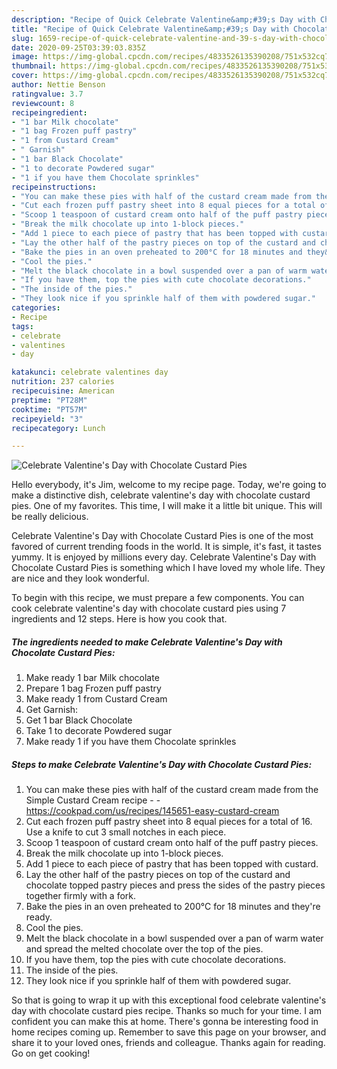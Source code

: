 ```yaml
---
description: "Recipe of Quick Celebrate Valentine&amp;#39;s Day with Chocolate Custard Pies"
title: "Recipe of Quick Celebrate Valentine&amp;#39;s Day with Chocolate Custard Pies"
slug: 1659-recipe-of-quick-celebrate-valentine-and-39-s-day-with-chocolate-custard-pies
date: 2020-09-25T03:39:03.835Z
image: https://img-global.cpcdn.com/recipes/4833526135390208/751x532cq70/celebrate-valentines-day-with-chocolate-custard-pies-recipe-main-photo.jpg
thumbnail: https://img-global.cpcdn.com/recipes/4833526135390208/751x532cq70/celebrate-valentines-day-with-chocolate-custard-pies-recipe-main-photo.jpg
cover: https://img-global.cpcdn.com/recipes/4833526135390208/751x532cq70/celebrate-valentines-day-with-chocolate-custard-pies-recipe-main-photo.jpg
author: Nettie Benson
ratingvalue: 3.7
reviewcount: 8
recipeingredient:
- "1 bar Milk chocolate"
- "1 bag Frozen puff pastry"
- "1 from Custard Cream"
- " Garnish"
- "1 bar Black Chocolate"
- "1 to decorate Powdered sugar"
- "1 if you have them Chocolate sprinkles"
recipeinstructions:
- "You can make these pies with half of the custard cream made from the Simple Custard Cream recipe  https://cookpad.com/us/recipes/145651-easy-custard-cream"
- "Cut each frozen puff pastry sheet into 8 equal pieces for a total of 16. Use a knife to cut 3 small notches in each piece."
- "Scoop 1 teaspoon of custard cream onto half of the puff pastry pieces."
- "Break the milk chocolate up into 1-block pieces."
- "Add 1 piece to each piece of pastry that has been topped with custard."
- "Lay the other half of the pastry pieces on top of the custard and chocolate topped pastry pieces and press the sides of the pastry pieces together firmly with a fork."
- "Bake the pies in an oven preheated to 200°C for 18 minutes and they&#39;re ready."
- "Cool the pies."
- "Melt the black chocolate in a bowl suspended over a pan of warm water and spread the melted chocolate over the top of the pies."
- "If you have them, top the pies with cute chocolate decorations."
- "The inside of the pies."
- "They look nice if you sprinkle half of them with powdered sugar."
categories:
- Recipe
tags:
- celebrate
- valentines
- day

katakunci: celebrate valentines day 
nutrition: 237 calories
recipecuisine: American
preptime: "PT28M"
cooktime: "PT57M"
recipeyield: "3"
recipecategory: Lunch

---
```



![Celebrate Valentine&#39;s Day with Chocolate Custard Pies](https://img-global.cpcdn.com/recipes/4833526135390208/751x532cq70/celebrate-valentines-day-with-chocolate-custard-pies-recipe-main-photo.jpg)

Hello everybody, it's Jim, welcome to my recipe page. Today, we're going to make a distinctive dish, celebrate valentine&#39;s day with chocolate custard pies. One of my favorites. This time, I will make it a little bit unique. This will be really delicious.

Celebrate Valentine&#39;s Day with Chocolate Custard Pies is one of the most favored of current trending foods in the world. It is simple, it's fast, it tastes yummy. It is enjoyed by millions every day. Celebrate Valentine&#39;s Day with Chocolate Custard Pies is something which I have loved my whole life. They are nice and they look wonderful.




To begin with this recipe, we must prepare a few components. You can cook celebrate valentine&#39;s day with chocolate custard pies using 7 ingredients and 12 steps. Here is how you cook that.

<!--inarticleads1-->

##### The ingredients needed to make Celebrate Valentine&#39;s Day with Chocolate Custard Pies:

1. Make ready 1 bar Milk chocolate
1. Prepare 1 bag Frozen puff pastry
1. Make ready 1 from Custard Cream
1. Get  Garnish:
1. Get 1 bar Black Chocolate
1. Take 1 to decorate Powdered sugar
1. Make ready 1 if you have them Chocolate sprinkles




<!--inarticleads2-->

##### Steps to make Celebrate Valentine&#39;s Day with Chocolate Custard Pies:

1. You can make these pies with half of the custard cream made from the Simple Custard Cream recipe -  - https://cookpad.com/us/recipes/145651-easy-custard-cream
1. Cut each frozen puff pastry sheet into 8 equal pieces for a total of 16. Use a knife to cut 3 small notches in each piece.
1. Scoop 1 teaspoon of custard cream onto half of the puff pastry pieces.
1. Break the milk chocolate up into 1-block pieces.
1. Add 1 piece to each piece of pastry that has been topped with custard.
1. Lay the other half of the pastry pieces on top of the custard and chocolate topped pastry pieces and press the sides of the pastry pieces together firmly with a fork.
1. Bake the pies in an oven preheated to 200°C for 18 minutes and they&#39;re ready.
1. Cool the pies.
1. Melt the black chocolate in a bowl suspended over a pan of warm water and spread the melted chocolate over the top of the pies.
1. If you have them, top the pies with cute chocolate decorations.
1. The inside of the pies.
1. They look nice if you sprinkle half of them with powdered sugar.




So that is going to wrap it up with this exceptional food celebrate valentine&#39;s day with chocolate custard pies recipe. Thanks so much for your time. I am confident you can make this at home. There's gonna be interesting food in home recipes coming up. Remember to save this page on your browser, and share it to your loved ones, friends and colleague. Thanks again for reading. Go on get cooking!
